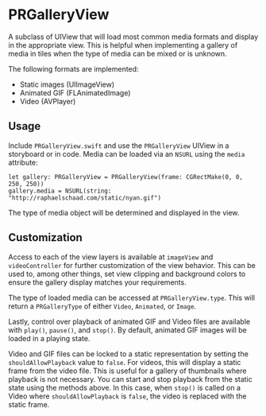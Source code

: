 # PRGalleryView

A subclass of UIView that will load most common media formats and display in the
appropriate view. This is helpful when implementing a gallery of media in tiles
when the type of media can be mixed or is unknown.

The following formats are implemented:

* Static images (UIImageView)
* Animated GIF (FLAnimatedImage)
* Video (AVPlayer)

## Usage

Include `PRGalleryView.swift` and use the `PRGalleryView` UIView in a storyboard
or in code. Media can be loaded via an `NSURL` using the `media` attribute:

```
let gallery: PRGalleryView = PRGalleryView(frame: CGRectMake(0, 0, 250, 250))
gallery.media = NSURL(string: "http://raphaelschaad.com/static/nyan.gif")
```

The type of media object will be determined and displayed in the view.

## Customization

Access to each of the view layers is available at `imageView` and
`videoController` for further customization of the view behavior. This can be
used to, among other things, set view clipping and background colors to ensure
the gallery display matches your requirements.

The type of loaded media can be accessed at `PRGalleryView.type`. This will
return a `PRGalleryType` of either `Video`, `Animated`, or `Image`.

Lastly, control over playback of animated GIF and Video files are available
with `play()`, `pause()`, and `stop()`. By default, animated GIF images will be
loaded in a playing state.

Video and GIF files can be locked to a static representation by setting the
`shouldAllowPlayback` value to `false`. For videos, this will display a static
frame from the video file. This is useful for a gallery of thumbnails where
playback is not necessary. You can start and stop playback from the static state
using the methods above. In this case, when `stop()` is called on a Video where
`shouldAllowPlayback` is `false`, the video is replaced with the static frame.
